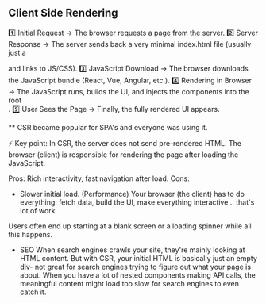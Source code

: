 ## Client Side Rendering

1️⃣ Initial Request → The browser requests a page from the server.
2️⃣ Server Response → The server sends back a very minimal index.html file (usually just a <div id="root"></div> and links to JS/CSS).
3️⃣ JavaScript Download → The browser downloads the JavaScript bundle (React, Vue, Angular, etc.).
4️⃣ Rendering in Browser → The JavaScript runs, builds the UI, and injects the components into the root <div>.
5️⃣ User Sees the Page → Finally, the fully rendered UI appears.

** CSR became popular for SPA's and everyone was using it.

⚡ Key point: In CSR, the server does not send pre-rendered HTML. The browser (client) is responsible for rendering the page after loading the JavaScript.

Pros: Rich interactivity, fast navigation after load.
Cons: 
- Slower initial load. (Performance)
 Your browser (the client) has to do everything: fetch data, build the UI, make everything interactive  .. that's lot of work

Users often end up starting at a blank screen or a loading spinner while all this happens.

- SEO 
When search engines crawls your site, they're mainly looking at HTML content. But with CSR, your initial HTML is basically just an empty div- not great for search engines trying to figure out what your page is about.
When  you have a lot of nested components making API calls, the meaningful content might load too slow for search engines to even catch it.


